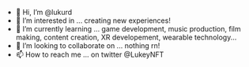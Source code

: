 - 👋 Hi, I’m @lukurd
- 👀 I’m interested in ... creating new experiences!
- 🌱 I’m currently learning ... game development, music production, film making, content creation, XR developement, wearable technology...
- 💞️ I’m looking to collaborate on ... nothing rn!
- 📫 How to reach me ... on twitter @LukeyNFT

<!---
lukurd/lukurd is a ✨ special ✨ repository because its `README.md` (this file) appears on your GitHub profile.
You can click the Preview link to take a look at your changes.
--->

